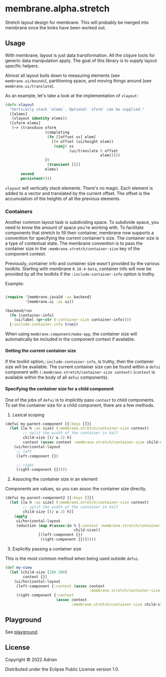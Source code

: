 # membrane.alpha.stretch

Stretch layout design for membrane. This will probably be merged into membrane once the kinks have been worked out.

## Usage

With membrane, layout is just data transformation. All the clojure tools for generic data manipulation apply. The goal of this library is to supply layout specific helpers.

Almost all layout boils down to measuring elements (see `membrane.ui/bounds`), partitioning space, and moving things around (see `membrane.ui/translate`).

As an example, let's take a look at the implementation of `vlayout`:

```clojure
(defn vlayout
  "Vertically stack `elems`. Optional `xform` can be supplied."
  ([elems]
   (vlayout identity elems))
  ([xform elems]
   (-> (transduce xform
                  (completing
                   (fn [[offset xs] elem]
                     [(+ offset (ui/height elem))
                      (conj! xs
                             (ui/translate 0 offset
                                           elem))]))
                  [0
                   (transient [])]
                  elems)
       second
       persistent!)))
```

`vlayout` will vertically stack elements. There's no magic. Each element is added to a vector and translated by the current offset. The offset is the accumulation of the heights of all the previous elements.


### Containers

Another common layout task is subdividing space. To subdivide space, you need to know the amount of space you're working with. To facilitate components that stretch to fill their container, membrane now supports a convention for specifying the current container's size. The container size is a type of contextual state. The membrane convention is to pass the container size in the `:membrane.stretch/container-size` key of the component context.

Previously, container info and container size wasn't provided by the various toolkits. Starting with membrane `0.10.4-beta`, container info will now be provided by all the toolkits if the `:include-container-info` option is truthy.

Example:

```clojure

(require '[membrane.java2d :as backend]
         '[membrane.ui :as ui])

(backend/run
  (fn [container-info]
    (ui/label (pr-str (:container-size container-info))))
  {:include-container-info true})
```

When using `membrane.component/make-app`, the container size will automatically be included in the component context if available.

#### Getting the current container size

If the toolkit option,`:include-container-info`, is truthy, then the container size will be available. The current container size can be found within a `defui` component with `(:membrane.stretch/container-size context)` (`context` is available within the body of all `defui` components).

#### Specifying the container size for a child component

One of the jobs of `defui` is to implicitly pass `context` to child components. To set the container size for a child component, there are a few methods.

1) Lexical scoping

```clojure
(defui my-parent-component [{:keys []}]
  (let [[w h :as size] (:membrane.stretch/container-size context)
        ;; split the width of the container in half
        child-size [(/ w 2) h]
        context (assoc context :membrane.stretch/container-size child-size)]
    (ui/horizontal-layout
     ;; left
     (left-component {})

     ;; right
     (right-component {}))))
```

2) Associng the container size in an element

Components are values, so you can assoc the container size directly.

```clojure
(defui my-parent-component2 [{:keys []}]
  (let [[w h :as size] (:membrane.stretch/container-size context)
        ;; split the width of the container in half
        child-size [(/ w 2) h]]
    (apply
     ui/horizontal-layout
     (eduction (map #(assoc-in % [:context :membrane.stretch/container-size]
                               child-size))
               [(left-component {})
                (right-component {})]))))
```

3) Explicitly passing a container size

This is the most common method when being used outside `defui`.
 
```clojure
(def my-view
  (let [child-size [200 200]
        context {}]
    (ui/horizontal-layout
     (left-component {:context (assoc context
                                      :membrane.stretch/container-size child-size)})
     (right-component {:context
                       (assoc context
                              :membrane.stretch/container-size child-size)}))))
```

## Playground

See [playground](/playground).

## License

Copyright © 2022 Adrian

Distributed under the Eclipse Public License version 1.0.
